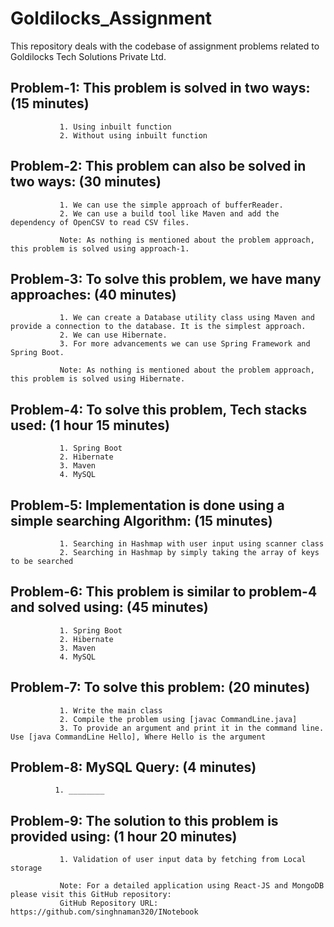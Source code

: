 # Goldilocks_Assignment
This repository deals with the codebase of assignment problems related to Goldilocks Tech Solutions Private Ltd.

## Problem-1: This problem is solved in two ways: (15 minutes)
               1. Using inbuilt function
               2. Without using inbuilt function

## Problem-2: This problem can also be solved in two ways: (30 minutes)
               1. We can use the simple approach of bufferReader.
               2. We can use a build tool like Maven and add the dependency of OpenCSV to read CSV files.
               
               Note: As nothing is mentioned about the problem approach, this problem is solved using approach-1.

## Problem-3: To solve this problem, we have many approaches: (40 minutes)
               1. We can create a Database utility class using Maven and provide a connection to the database. It is the simplest approach. 
               2. We can use Hibernate.
               3. For more advancements we can use Spring Framework and Spring Boot.
               
               Note: As nothing is mentioned about the problem approach, this problem is solved using Hibernate. 

## Problem-4: To solve this problem, Tech stacks used: (1 hour 15 minutes)
               1. Spring Boot
               2. Hibernate
               3. Maven
               4. MySQL

## Problem-5: Implementation is done using a simple searching Algorithm: (15 minutes)
               1. Searching in Hashmap with user input using scanner class
               2. Searching in Hashmap by simply taking the array of keys to be searched
               
## Problem-6: This problem is similar to problem-4 and solved using: (45 minutes)
               1. Spring Boot
               2. Hibernate
               3. Maven
               4. MySQL     

## Problem-7: To solve this problem: (20 minutes)
               1. Write the main class
               2. Compile the problem using [javac CommandLine.java]
               3. To provide an argument and print it in the command line. Use [java CommandLine Hello], Where Hello is the argument

## Problem-8: MySQL Query: (4 minutes)
              1. ________

## Problem-9: The solution to this problem is provided using:  (1 hour 20 minutes)
               1. Validation of user input data by fetching from Local storage
               
               Note: For a detailed application using React-JS and MongoDB please visit this GitHub repository:
               GitHub Repository URL: https://github.com/singhnaman320/INotebook
                     
               
